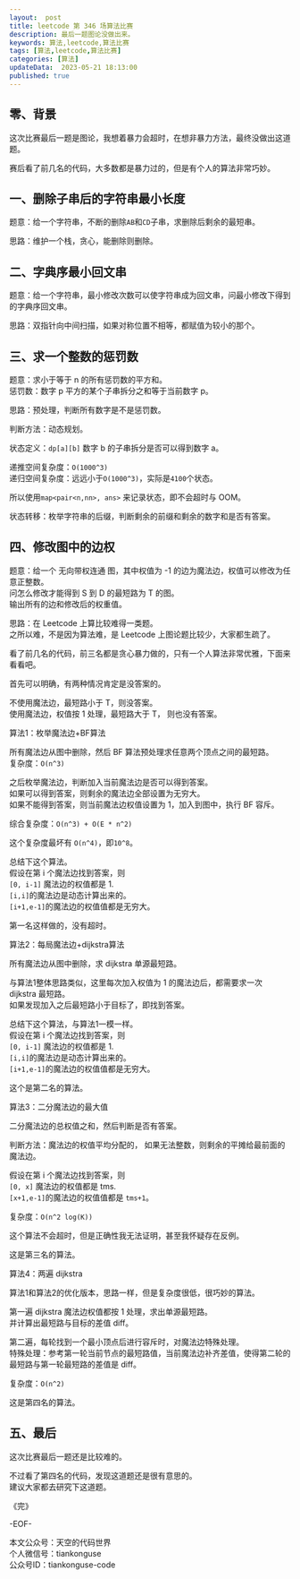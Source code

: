 ```yaml
---   
layout:  post  
title: leetcode 第 346 场算法比赛  
description: 最后一题图论没做出来。          
keywords: 算法,leetcode,算法比赛  
tags: [算法,leetcode,算法比赛]    
categories: [算法]  
updateData:  2023-05-21 18:13:00  
published: true  
---  
```



## 零、背景  

这次比赛最后一题是图论，我想着暴力会超时，在想非暴力方法，最终没做出这道题。  


赛后看了前几名的代码，大多数都是暴力过的，但是有个人的算法非常巧妙。  


## 一、删除子串后的字符串最小长度  


题意：给一个字符串，不断的删除`AB`和`CD`子串，求删除后剩余的最短串。  


思路：维护一个栈，贪心，能删除则删除。  


## 二、字典序最小回文串  


题意：给一个字符串，最小修改次数可以使字符串成为回文串，问最小修改下得到的字典序回文串。  


思路：双指针向中间扫描，如果对称位置不相等，都赋值为较小的那个。  


## 三、求一个整数的惩罚数  


题意：求小于等于 n 的所有惩罚数的平方和。  
惩罚数：数字 p 平方的某个子串拆分之和等于当前数字 p。  


思路：预处理，判断所有数字是不是惩罚数。  


判断方法：动态规划。  


状态定义：`dp[a][b]` 数字 b 的子串拆分是否可以得到数字 a。  


递推空间复杂度：`O(1000^3)`  
递归空间复杂度：远远小于`O(1000^3)`，实际是`4100`个状态。    


所以使用`map<pair<n,nn>, ans>` 来记录状态，即不会超时与 OOM。  



状态转移：枚举字符串的后缀，判断剩余的前缀和剩余的数字和是否有答案。  

## 四、修改图中的边权  


题意：给一个 无向带权连通 图，其中权值为 -1 的边为魔法边，权值可以修改为任意正整数。  
问怎么修改才能得到 S 到 D 的最短路为 T 的图。  
输出所有的边和修改后的权重值。  


思路：在 Leetcode 上算比较难得一类题。  
之所以难，不是因为算法难，是 Leetcode 上图论题比较少，大家都生疏了。  


看了前几名的代码，前三名都是贪心暴力做的，只有一个人算法非常优雅，下面来看看吧。  


首先可以明确，有两种情况肯定是没答案的。  


不使用魔法边，最短路小于 T，则没答案。  
使用魔法边，权值按 1 处理，最短路大于 T， 则也没有答案。  


算法1：枚举魔法边+BF算法  

所有魔法边从图中删除，然后 BF 算法预处理求任意两个顶点之间的最短路。  
复杂度：`O(n^3)`  


之后枚举魔法边，判断加入当前魔法边是否可以得到答案。  
如果可以得到答案，则剩余的魔法边全部设置为无穷大。  
如果不能得到答案，则当前魔法边权值设置为 1，加入到图中，执行 BF 容斥。  


综合复杂度：`O(n^3) + O(E * n^2)`  


这个复杂度最坏有 `O(n^4)`，即`10^8`。  

总结下这个算法。  
假设在第 i 个魔法边找到答案，则  
`[0, i-1]` 魔法边的权值都是 1.  
`[i,i]`的魔法边是动态计算出来的。  
`[i+1,e-1]`的魔法边的权值值都是无穷大。   


第一名这样做的，没有超时。  

 


算法2：每局魔法边+dijkstra算法  


所有魔法边从图中删除，求 dijkstra 单源最短路。  


与算法1整体思路类似，这里每次加入权值为 1 的魔法边后，都需要求一次 dijkstra 最短路。  
如果发现加入之后最短路小于目标了，即找到答案。  



总结下这个算法，与算法1一模一样。  
假设在第 i 个魔法边找到答案，则  
`[0, i-1]` 魔法边的权值都是 1.  
`[i,i]`的魔法边是动态计算出来的。  
`[i+1,e-1]`的魔法边的权值值都是无穷大。   


这个是第二名的算法。  


算法3：二分魔法边的最大值    


二分魔法边的总权值之和，然后判断是否有答案。  

判断方法：魔法边的权值平均分配的， 如果无法整数，则剩余的平摊给最前面的魔法边。  


假设在第 i 个魔法边找到答案，则  
`[0, x]` 魔法边的权值都是 tms.   
`[x+1,e-1]`的魔法边的权值值都是 `tms+1`。   


复杂度：`O(n^2 log(K))`  


这个算法不会超时，但是正确性我无法证明，甚至我怀疑存在反例。  


这是第三名的算法。  


算法4：两遍 dijkstra  


算法1和算法2的优化版本，思路一样，但是复杂度很低，很巧妙的算法。  


第一遍 dijkstra 魔法边权值都按 1 处理，求出单源最短路。  
并计算出最短路与目标的差值 diff。  


第二遍，每轮找到一个最小顶点后进行容斥时，对魔法边特殊处理。  
特殊处理：参考第一轮当前节点的最短路值，当前魔法边补齐差值，使得第二轮的最短路与第一轮最短路的差值是 diff。  


复杂度：`O(n^2)`  


这是第四名的算法。  


## 五、最后  

这次比赛最后一题还是比较难的。  


不过看了第四名的代码，发现这道题还是很有意思的。  
建议大家都去研究下这道题。  




《完》  


-EOF-  



本文公众号：天空的代码世界  
个人微信号：tiankonguse  
公众号ID：tiankonguse-code  
  

